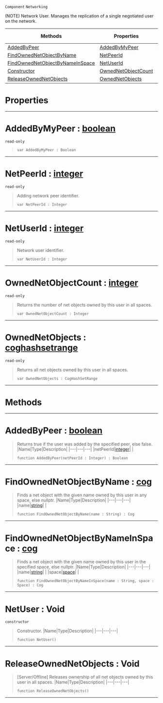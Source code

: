 `Component` `Networking`



(NOTE) Network User. Manages the replication of a single negotiated user on the network.

|Methods|Properties|Base Classes|Derived Classes|
|---|---|---|---|
|[ AddedByPeer](https://github.com/PlasmaEngine/PlasmaDocs/blob/master/code_reference/class_reference/netuser.markdown#addedbypeer-plasma-engine)|[ AddedByMyPeer](https://github.com/PlasmaEngine/PlasmaDocs/blob/master/code_reference/class_reference/netuser.markdown#addedbymypeer-plasma-engin)|[netobject](https://github.com/PlasmaEngine/PlasmaDocs/blob/master/code_reference/class_reference/netobject.markdown)| |
|[ FindOwnedNetObjectByName](https://github.com/PlasmaEngine/PlasmaDocs/blob/master/code_reference/class_reference/netuser.markdown#findownednetobjectbyname)|[ NetPeerId](https://github.com/PlasmaEngine/PlasmaDocs/blob/master/code_reference/class_reference/netuser.markdown#netpeerid-plasma-engine-do)| | |
|[ FindOwnedNetObjectByNameInSpace](https://github.com/PlasmaEngine/PlasmaDocs/blob/master/code_reference/class_reference/netuser.markdown#findownednetobjectbyname)|[ NetUserId](https://github.com/PlasmaEngine/PlasmaDocs/blob/master/code_reference/class_reference/netuser.markdown#netuserid-plasma-engine-do)| | |
|[ Constructor](https://github.com/PlasmaEngine/PlasmaDocs/blob/master/code_reference/class_reference/netuser.markdown#netuser-void)|[ OwnedNetObjectCount](https://github.com/PlasmaEngine/PlasmaDocs/blob/master/code_reference/class_reference/netuser.markdown#ownednetobjectcount-plasma)| | |
|[ ReleaseOwnedNetObjects](https://github.com/PlasmaEngine/PlasmaDocs/blob/master/code_reference/class_reference/netuser.markdown#releaseownednetobjects-v)|[ OwnedNetObjects](https://github.com/PlasmaEngine/PlasmaDocs/blob/master/code_reference/class_reference/netuser.markdown#ownednetobjects-plasma-eng)| | |


 #  Properties


---  
 #  AddedByMyPeer : [boolean](https://github.com/PlasmaEngine/PlasmaDocs/blob/master/code_reference/lightning_base_types/boolean.markdown)

 `read-only`

> 
> ``` lang=cpp, name=Lightning
> var AddedByMyPeer : Boolean


---  
 #  NetPeerId : [integer](https://github.com/PlasmaEngine/PlasmaDocs/blob/master/code_reference/lightning_base_types/integer.markdown)

 `read-only`

> Adding network peer identifier.
> ``` lang=cpp, name=Lightning
> var NetPeerId : Integer


---  
 #  NetUserId : [integer](https://github.com/PlasmaEngine/PlasmaDocs/blob/master/code_reference/lightning_base_types/integer.markdown)

 `read-only`

> Network user identifier.
> ``` lang=cpp, name=Lightning
> var NetUserId : Integer


---  
 #  OwnedNetObjectCount : [integer](https://github.com/PlasmaEngine/PlasmaDocs/blob/master/code_reference/lightning_base_types/integer.markdown)

 `read-only`

> Returns the number of net objects owned by this user in all spaces.
> ``` lang=cpp, name=Lightning
> var OwnedNetObjectCount : Integer


---  
 #  OwnedNetObjects : [coghashsetrange](https://github.com/PlasmaEngine/PlasmaDocs/blob/master/code_reference/class_reference/coghashsetrange.markdown)

 `read-only`

> Returns all net objects owned by this user in all spaces.
> ``` lang=cpp, name=Lightning
> var OwnedNetObjects : CogHashSetRange


---  
 #  Methods


---  
 #  AddedByPeer : [boolean](https://github.com/PlasmaEngine/PlasmaDocs/blob/master/code_reference/lightning_base_types/boolean.markdown)

> Returns true if the user was added by the specified peer, else false.
> |Name|Type|Description|
> |---|---|---|
> |netPeerId|[integer](https://github.com/PlasmaEngine/PlasmaDocs/blob/master/code_reference/lightning_base_types/integer.markdown)| |
> ``` lang=cpp, name=Lightning
> function AddedByPeer(netPeerId : Integer) : Boolean
> ``` 


---  
 #  FindOwnedNetObjectByName : [cog](https://github.com/PlasmaEngine/PlasmaDocs/blob/master/code_reference/class_reference/cog.markdown)

> Finds a net object with the given name owned by this user in any space, else nullptr.
> |Name|Type|Description|
> |---|---|---|
> |name|[string](https://github.com/PlasmaEngine/PlasmaDocs/blob/master/code_reference/lightning_base_types/string.markdown)| |
> ``` lang=cpp, name=Lightning
> function FindOwnedNetObjectByName(name : String) : Cog
> ``` 


---  
 #  FindOwnedNetObjectByNameInSpace : [cog](https://github.com/PlasmaEngine/PlasmaDocs/blob/master/code_reference/class_reference/cog.markdown)

> Finds a net object with the given name owned by this user in the specified space, else nullptr.
> |Name|Type|Description|
> |---|---|---|
> |name|[string](https://github.com/PlasmaEngine/PlasmaDocs/blob/master/code_reference/lightning_base_types/string.markdown)| |
> |space|[space](https://github.com/PlasmaEngine/PlasmaDocs/blob/master/code_reference/class_reference/space.markdown)| |
> ``` lang=cpp, name=Lightning
> function FindOwnedNetObjectByNameInSpace(name : String, space : Space) : Cog
> ``` 


---  
 #  NetUser : Void

 `constructor`

> Constructor.
> |Name|Type|Description|
> |---|---|---|
> ``` lang=cpp, name=Lightning
> function NetUser()
> ``` 


---  
 #  ReleaseOwnedNetObjects : Void

> [Server/Offline] Releases ownership of all net objects owned by this user in all spaces.
> |Name|Type|Description|
> |---|---|---|
> ``` lang=cpp, name=Lightning
> function ReleaseOwnedNetObjects()
> ``` 


---  
 

 